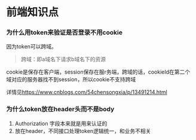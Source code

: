 # 前端知识点
### 为什么用token来验证是否登录不用cookie
因为token可以跨域。 
> 跨域：即a域名下请求b域名下的资源

cookie是保存在客户端，session保存在服r务端，跨域的话，cookieId在第二个域对应的服务器找不到session，所以cookie不支持跨域

详情见<https://www.cnblogs.com/54chensongxia/p/13491214.html>

### 为什么token放在header头而不是body
1. Authorization 字段本来就是用来认证的
2. 放在header，不同接口处理token逻辑统一，和业务不相关